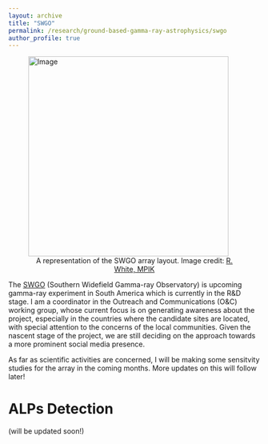 ```yaml
---
layout: archive
title: "SWGO"
permalink: /research/ground-based-gamma-ray-astrophysics/swgo
author_profile: true
---
```


<figure>
  <img src="https://www.swgo.org/SWGOWiki/lib/exe/fetch.php?media=wiki:swgo_imagesmain_rw.png" alt="Image" width=400/>
  <figcaption style="font-size: 14px; text-align: center;"> A representation of the SWGO array layout. Image credit: <a href="https://www.swgo.org/SWGOWiki/doku.php" target="_blank">R. White, MPIK</a>
  </figcaption>
</figure>

The [SWGO](https://www.swgo.org) (Southern Widefield Gamma-ray Observatory) is upcoming gamma-ray experiment in South America which is currently in the R&D stage. I am a coordinator in the Outreach and Communications (O&C) working group, whose current focus is on generating awareness about the project, especially in the countries where the candidate sites are located, with special attention to the concerns of the local communities. Given the nascent stage of the project, we are still deciding on the approach towards a more prominent social media presence. 

As far as scientific activities are concerned, I will be making some sensitvity studies for the array in the coming months. More updates on this will follow later!

# ALPs Detection

(will be updated soon!)
